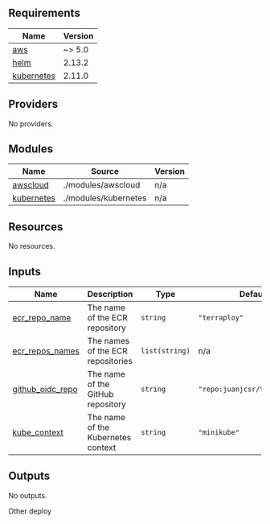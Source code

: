 ## Requirements

| Name | Version |
|------|---------|
| <a name="requirement_aws"></a> [aws](#requirement\_aws) | ~> 5.0 |
| <a name="requirement_helm"></a> [helm](#requirement\_helm) | 2.13.2 |
| <a name="requirement_kubernetes"></a> [kubernetes](#requirement\_kubernetes) | 2.11.0 |

## Providers

No providers.

## Modules

| Name | Source | Version |
|------|--------|---------|
| <a name="module_awscloud"></a> [awscloud](#module\_awscloud) | ./modules/awscloud | n/a |
| <a name="module_kubernetes"></a> [kubernetes](#module\_kubernetes) | ./modules/kubernetes | n/a |

## Resources

No resources.

## Inputs

| Name | Description | Type | Default | Required |
|------|-------------|------|---------|:--------:|
| <a name="input_ecr_repo_name"></a> [ecr\_repo\_name](#input\_ecr\_repo\_name) | The name of the ECR repository | `string` | `"terraploy"` | no |
| <a name="input_ecr_repos_names"></a> [ecr\_repos\_names](#input\_ecr\_repos\_names) | The names of the ECR repositories | `list(string)` | n/a | yes |
| <a name="input_github_oidc_repo"></a> [github\_oidc\_repo](#input\_github\_oidc\_repo) | The name of the GitHub repository | `string` | `"repo:juanjcsr/terraploy:*"` | no |
| <a name="input_kube_context"></a> [kube\_context](#input\_kube\_context) | The name of the Kubernetes context | `string` | `"minikube"` | no |

## Outputs

No outputs.

Other deploy

